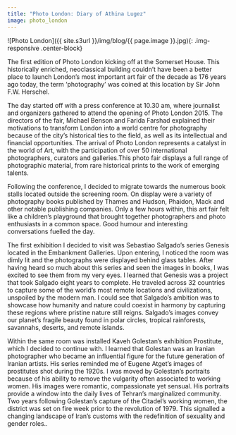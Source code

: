 ```yaml
---
title: "Photo London: Diary of Athina Lugez"
image: photo_london
---
```


![Photo London]({{ site.s3url }}/img/blog/{{ page.image }}.jpg){: .img-responsive .center-block}

The first edition of Photo London kicking off at the Somerset House. This historically enriched, neoclassical building couldn’t have been a better place to launch London’s most important art fair of the decade as 176 years ago today, the term ‘photography’ was coined at this location by Sir John F.W. Herschel.

The day started off with a press conference at 10.30 am, where journalist and organizers gathered to attend the opening of Photo London 2015. The directors of the fair, Michael Benson and Farida Farshad explained their motivations to transform London into a world centre for photography because of the city’s historical ties to the field, as well as its intellectual and financial opportunities. The arrival of Photo London represents a catalyst in the world of Art, with the participation of over 50 international photographers, curators and galleries.This photo fair displays a full range of photographic material, from rare historical prints to the work of emerging talents.

Following the conference, I decided to migrate towards the numerous book stalls located outside the screening room. On display were a variety of photography books published by Thames and Hudson, Phaidon, Mack and other notable publishing companies. Only a few hours within, this art fair felt like a children’s playground that brought together photographers and photo enthusiasts in a common space. Good humour and interesting conversations fuelled the day.
<!--split-->
The first exhibition I decided to visit was Sebastiao Salgado’s series Genesis located in the Embankment Galleries. Upon entering, I noticed the room was dimly lit and the photographs were displayed behind glass tables. After having heard so much about this series and seen the images in books, I was excited to see them from my very eyes. I learned that Genesis was a project that took Salgado eight years to complete. He traveled across 32 countries to capture some of the world’s most remote locations and civilizations, unspoiled by the modern man. I could see that Salgado’s ambition was to showcase how humanity and nature could coexist in harmony by capturing these regions where pristine nature still reigns. Salgado’s images convey our planet’s fragile beauty found in polar circles, tropical rainforests, savannahs, deserts, and remote islands.

Within the same room was installed Kaveh Golestan’s exhibition Prostitute, which I decided to continue with. I learned that Golestan was an Iranian photographer who became an influential figure for the future generation of Iranian artists. His series reminded me of Eugene Atget’s images of prostitutes shot during the 1920s. I was moved by Golestan’s portraits because of his ability to remove the vulgarity often associated to working women. His images were romantic, compassionate yet sensual. His portraits provide a window into the daily lives of Tehran’s marginalized community. Two years following Golestan’s capture of the Citadel’s working women, the district was set on fire week prior to the revolution of 1979. This signalled a changing landscape of Iran’s customs with the redefinition of sexuality and gender roles..
